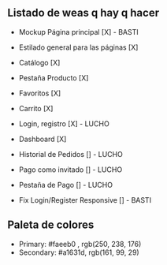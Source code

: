 ## Listado de weas q hay q hacer ##

- Mockup Página principal [X] - BASTI
- Estilado general para las páginas [X]
- Catálogo [X]
- Pestaña Producto [X]
- Favoritos [X]
- Carrito [X]
- Login, registro [X] - LUCHO
- Dashboard [X]
- Historial de Pedidos [] - LUCHO 
- Pago como invitado [] - LUCHO
- Pestaña de Pago [] - LUCHO

- Fix Login/Register Responsive [] - BASTI


## Paleta de colores ##

- Primary: #faeeb0 , rgb(250, 238, 176)
- Secondary: #a1631d, rgb(161, 99, 29)
